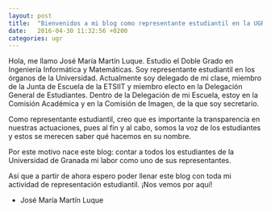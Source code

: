 ```yaml
---
layout: post
title:  "Bienvenidos a mi blog como representante estudiantil en la UGR"
date:   2016-04-30 11:32:56 +0200
categories: ugr
---
```


Hola, me llamo José María Martín Luque. Estudio el Doble Grado en Ingeniería Informática y Matemáticas. Soy representante estudiantil en los órganos de la Universidad. Actualmente soy delegado de mi clase, miembro de la Junta de Escuela de la ETSIIT y miembro electo en la Delegación General de Estudiantes. Dentro de la Delegación de mi Escuela, estoy en la Comisión Académica y en  la Comisión de Imagen, de la que soy secretario.

Como representante estudiantil, creo que es importante la transparencia en nuestras actuaciones, pues al fin y al cabo, somos la voz de los estudiantes y estos se merecen saber qué hacemos en su nombre.

Por este motivo nace este blog: contar a todos los estudiantes de la Universidad de Granada mi labor como uno de sus representantes.

Así que a partir de ahora espero poder llenar este blog con toda mi actividad de representación estudiantil. ¡Nos vemos por aquí!

- José María Martín Luque
